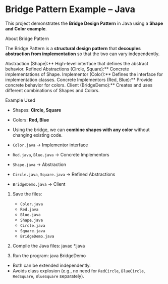 # Bridge Pattern Example – Java

This project demonstrates the **Bridge Design Pattern** in Java using a **Shape and Color example**.

 About Bridge Pattern

The Bridge Pattern is a **structural design pattern** that **decouples abstraction from implementation** so that the two can vary independently.

Abstraction (Shape):** High-level interface that defines the abstract behavior.
Refined Abstractions (Circle, Square):** Concrete implementations of Shape.
Implementor (Color):** Defines the interface for implementation classes.
Concrete Implementors (Red, Blue):** Provide concrete behavior for colors.
Client (BridgeDemo):** Creates and uses different combinations of Shapes and Colors.


 Example Used

* Shapes: **Circle, Square**
* Colors: **Red, Blue**
* Using the bridge, we can **combine shapes with any color** without changing existing code.



* `Color.java` → Implementor interface
* `Red.java`, `Blue.java` → Concrete Implementors
* `Shape.java` → Abstraction
* `Circle.java`, `Square.java` → Refined Abstractions
* `BridgeDemo.java` → Client

1. Save the files:

   * `Color.java`
   * `Red.java`
   * `Blue.java`
   * `Shape.java`
   * `Circle.java`
   * `Square.java`
   * `BridgeDemo.java`

2. Compile the Java files:
   javac *.java
 
3. Run the program:
   java BridgeDemo
 


* Both can be extended independently.
* Avoids class explosion (e.g., no need for `RedCircle`, `BlueCircle`, `RedSquare`, `BlueSquare` separately).
